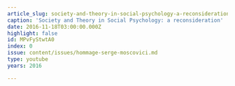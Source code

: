 ```yaml
---
article_slug: society-and-theory-in-social-psychology-a-reconsideration
caption: 'Society and Theory in Social Psychology: a reconsideration'
date: 2016-11-18T03:00:00.000Z
highlight: false
id: MPvFyStwtA0
index: 0
issue: content/issues/hommage-serge-moscovici.md
type: youtube
years: 2016

---
```

